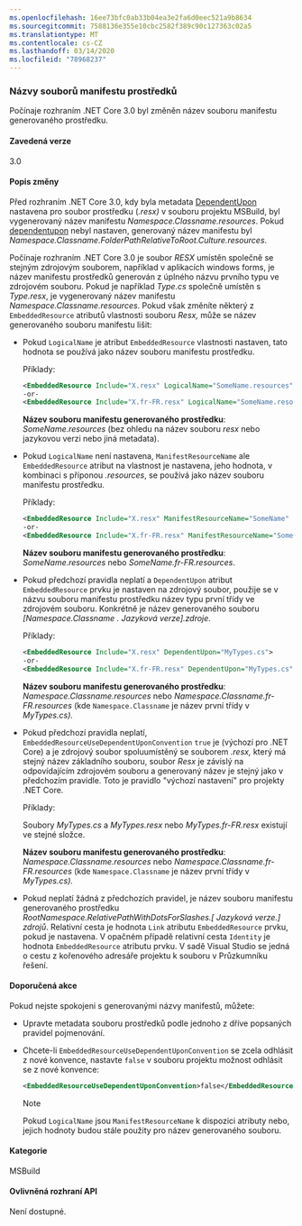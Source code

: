 ```yaml
---
ms.openlocfilehash: 16ee73bfc0ab33b04ea3e2fa6d0eec521a9b8634
ms.sourcegitcommit: 7588136e355e10cbc2582f389c90c127363c02a5
ms.translationtype: MT
ms.contentlocale: cs-CZ
ms.lasthandoff: 03/14/2020
ms.locfileid: "78968237"
---
```

### <a name="resource-manifest-file-names"></a>Názvy souborů manifestu prostředků

Počínaje rozhraním .NET Core 3.0 byl změněn název souboru manifestu generovaného prostředku.

#### <a name="version-introduced"></a>Zavedená verze

3.0

#### <a name="change-description"></a>Popis změny

Před rozhraním .NET Core 3.0, kdy byla metadata [DependentUpon](/visualstudio/msbuild/common-msbuild-project-items#compile) nastavena pro soubor prostředku (*.resx)* v souboru projektu MSBuild, byl vygenerovaný název manifestu *Namespace.Classname.resources*. Pokud [dependentupon](/visualstudio/msbuild/common-msbuild-project-items#compile) nebyl nastaven, generovaný název manifestu byl *Namespace.Classname.FolderPathRelativeToRoot.Culture.resources*.

Počínaje rozhraním .NET Core 3.0 je soubor *RESX* umístěn společně se stejným zdrojovým souborem, například v aplikacích windows forms, je název manifestu prostředků generován z úplného názvu prvního typu ve zdrojovém souboru. Pokud je například *Type.cs* společně umístěn s *Type.resx*, je vygenerovaný název manifestu *Namespace.Classname.resources*. Pokud však změníte některý z `EmbeddedResource` atributů vlastnosti souboru *Resx,* může se název generovaného souboru manifestu lišit:

- Pokud `LogicalName` je atribut `EmbeddedResource` vlastnosti nastaven, tato hodnota se používá jako název souboru manifestu prostředku.

  Příklady:

  ```xml
  <EmbeddedResource Include="X.resx" LogicalName="SomeName.resources" />
  -or-
  <EmbeddedResource Include="X.fr-FR.resx" LogicalName="SomeName.resources" />
  ```

  **Název souboru manifestu generovaného prostředku**: *SomeName.resources* (bez ohledu na název souboru *resx* nebo jazykovou verzi nebo jiná metadata).

- Pokud `LogicalName` není nastavena, `ManifestResourceName` ale `EmbeddedResource` atribut na vlastnost je nastavena, jeho hodnota, v kombinaci s příponou *.resources*, se používá jako název souboru manifestu prostředku.

  Příklady:

  ```xml
  <EmbeddedResource Include="X.resx" ManifestResourceName="SomeName" />
  -or-
  <EmbeddedResource Include="X.fr-FR.resx" ManifestResourceName="SomeName.fr-FR" />
  ```

  **Název souboru manifestu generovaného prostředku**: *SomeName.resources* nebo *SomeName.fr-FR.resources*.

- Pokud předchozí pravidla neplatí a `DependentUpon` atribut `EmbeddedResource` prvku je nastaven na zdrojový soubor, použije se v názvu souboru manifestu prostředku název typu první třídy ve zdrojovém souboru. Konkrétně je název generovaného souboru *\[Namespace.Classname . Jazyková verze].zdroje*.

  Příklady:

  ```xml
  <EmbeddedResource Include="X.resx" DependentUpon="MyTypes.cs">
  -or-
  <EmbeddedResource Include="X.fr-FR.resx" DependentUpon="MyTypes.cs">
  ```

  **Název souboru manifestu generovaného prostředku**: *Namespace.Classname.resources* nebo *Namespace.Classname.fr-FR.resources* (kde `Namespace.Classname` je název první třídy v *MyTypes.cs).*

- Pokud předchozí pravidla neplatí, `EmbeddedResourceUseDependentUponConvention` `true` je (výchozí pro .NET Core) a je zdrojový soubor spoluumístěný se souborem *.resx,* který má stejný název základního souboru, soubor *Resx* je závislý na odpovídajícím zdrojovém souboru a generovaný název je stejný jako v předchozím pravidle. Toto je pravidlo "výchozí nastavení" pro projekty .NET Core.
  
  Příklady:
  
  Soubory *MyTypes.cs* a *MyTypes.resx* nebo *MyTypes.fr-FR.resx* existují ve stejné složce.
  
  **Název souboru manifestu generovaného prostředku**: *Namespace.Classname.resources* nebo *Namespace.Classname.fr-FR.resources* (kde `Namespace.Classname` je název první třídy v *MyTypes.cs).*

- Pokud neplatí žádná z předchozích pravidel, je název souboru manifestu generovaného prostředku *RootNamespace.RelativePathWithDotsForSlashes.\[ Jazyková verze.] zdrojů*. Relativní cesta je hodnota `Link` atributu `EmbeddedResource` prvku, pokud je nastavena. V opačném případě relativní cesta `Identity` je hodnota `EmbeddedResource` atributu prvku. V sadě Visual Studio se jedná o cestu z kořenového adresáře projektu k souboru v Průzkumníku řešení.

#### <a name="recommended-action"></a>Doporučená akce

Pokud nejste spokojeni s generovanými názvy manifestů, můžete:

- Upravte metadata souboru prostředků podle jednoho z dříve popsaných pravidel pojmenování.

- Chcete-li `EmbeddedResourceUseDependentUponConvention` se zcela odhlásit z nové konvence, nastavte `false` v souboru projektu možnost odhlásit se z nové konvence:

   ```xml
   <EmbeddedResourceUseDependentUponConvention>false</EmbeddedResourceUseDependentUponConvention>
   ```

   > [!NOTE]
   > Pokud `LogicalName` jsou `ManifestResourceName` k dispozici atributy nebo, jejich hodnoty budou stále použity pro název generovaného souboru.

#### <a name="category"></a>Kategorie

MSBuild

#### <a name="affected-apis"></a>Ovlivněná rozhraní API

Není dostupné.
